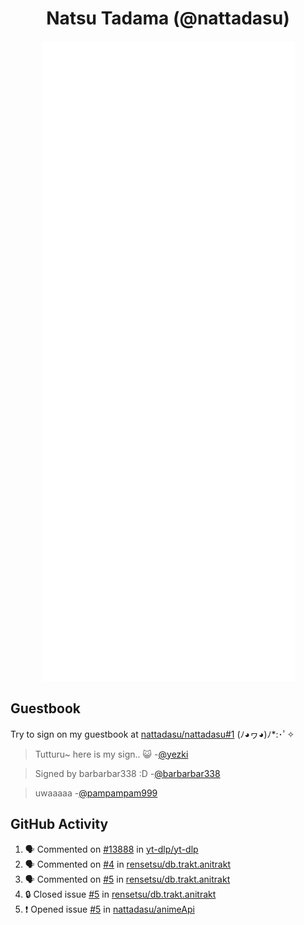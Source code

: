 <div align="center">

# Natsu Tadama (@nattadasu)

![Github Metrics](github-metrics.svg)
</div>

## Guestbook

Try to sign on my guestbook at [nattadasu/nattadasu#1](https://github.com/nattadasu/nattadasu/issues/1) (ﾉ◕ヮ◕)ﾉ\*:･ﾟ✧

<!--START:guestbook-->
> Tutturu~  here is my sign.. :smiley_cat: 
-[@yezki](https://github.com/yezki)

> Signed by barbarbar338 :D
-[@barbarbar338](https://github.com/barbarbar338)

> uwaaaaa
-[@pampampam999](https://github.com/pampampam999)
<!--END:guestbook-->

## GitHub Activity
<!--START_SECTION:activity-->
1. 🗣 Commented on [#13888](https://github.com/yt-dlp/yt-dlp/issues/13888#issuecomment-3139927002) in [yt-dlp/yt-dlp](https://github.com/yt-dlp/yt-dlp)
2. 🗣 Commented on [#4](https://github.com/rensetsu/db.trakt.anitrakt/issues/4#issuecomment-3138064487) in [rensetsu/db.trakt.anitrakt](https://github.com/rensetsu/db.trakt.anitrakt)
3. 🗣 Commented on [#5](https://github.com/rensetsu/db.trakt.anitrakt/issues/5#issuecomment-3138051305) in [rensetsu/db.trakt.anitrakt](https://github.com/rensetsu/db.trakt.anitrakt)
4. 🔒 Closed issue [#5](https://github.com/rensetsu/db.trakt.anitrakt/issues/5) in [rensetsu/db.trakt.anitrakt](https://github.com/rensetsu/db.trakt.anitrakt)
5. ❗ Opened issue [#5](https://github.com/nattadasu/animeApi/issues/5) in [nattadasu/animeApi](https://github.com/nattadasu/animeApi)
<!--END_SECTION:activity-->

